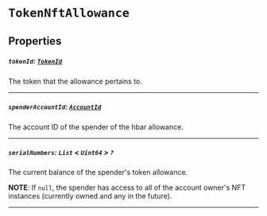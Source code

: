 # `TokenNftAllowance`

## Properties

##### `tokenId`: [`TokenId`](reference/token/TokenId.md)

The token that the allowance pertains to.

---

##### `spenderAccountId`: [`AccountId`](reference/cryptocurrency/AccountId.md)

The account ID of the spender of the hbar allowance.

---

##### `serialNumbers`: `List` < `Uint64` > `?`

The current balance of the spender's token allowance.

**NOTE**: If `null`, the spender has access to all of the account owner's NFT instances 
(currently owned and any in the future).

---
